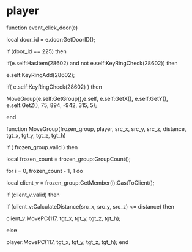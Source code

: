 # player





function event_click_door(e)

local door_id = e.door:GetDoorID();

if (door_id == 225) then


if(e.self:HasItem(28602) and not e.self:KeyRingCheck(28602)) then



e.self:KeyRingAdd(28602);



if( e.self:KeyRingCheck(28602) ) then
 


MoveGroup(e.self:GetGroup(),e.self, e.self:GetX(), e.self:GetY(), e.self:GetZ(), 75, 894, -942, 315, 5);

end

function MoveGroup(frozen_group, player, src_x, src_y, src_z, distance, tgt_x, tgt_y, tgt_z, tgt_h)

if ( frozen_group.valid ) then


local frozen_count = frozen_group:GroupCount();



for i = 0, frozen_count - 1, 1 do



local client_v = frozen_group:GetMember(i):CastToClient();






if (client_v.valid) then









if (client_v:CalculateDistance(src_x, src_y, src_z) <= distance) then











client_v:MovePC(117, tgt_x, tgt_y, tgt_z, tgt_h);







else


player:MovePC(117, tgt_x, tgt_y, tgt_z, tgt_h);
end